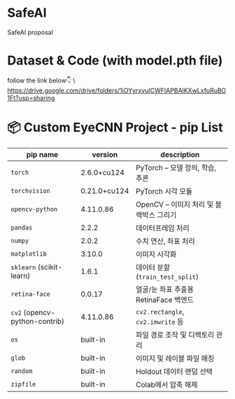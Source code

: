 # SafeAI
SafeAI proposal

# Dataset & Code (with model.pth file)

follow the link below👇 \\
https://drive.google.com/drive/folders/1iOYyrxvuICWFIAPBAlKXwLxfuRuBG1Ft?usp=sharing



# 📦 Custom EyeCNN Project - pip List

| pip name             | version       | description |
|----------------------|------------|------|
| `torch`              | 2.6.0+cu124 | PyTorch – 모델 정의, 학습, 추론 |
| `torchvision`        | 0.21.0+cu124 | PyTorch 시각 모듈 |
| `opencv-python`      | 4.11.0.86   | OpenCV – 이미지 처리 및 블랙박스 그리기 |
| `pandas`             | 2.2.2       | 데이터프레임 처리 |
| `numpy`              | 2.0.2       | 수치 연산, 좌표 처리 |
| `matplotlib`         | 3.10.0      | 이미지 시각화 |
| `sklearn` (scikit-learn) | 1.6.1  | 데이터 분할 (`train_test_split`) |
| `retina-face`        | 0.0.17      | 얼굴/눈 좌표 추출용 RetinaFace 백엔드 |
| `cv2` (opencv-python-contrib) | 4.11.0.86 | `cv2.rectangle`, `cv2.imwrite` 등 |
| `os`                 | built-in    | 파일 경로 조작 및 디렉토리 관리 |
| `glob`               | built-in    | 이미지 및 레이블 파일 매칭 |
| `random`             | built-in    | Holdout 데이터 랜덤 선택 |
| `zipfile`            | built-in    | Colab에서 압축 해제 |
